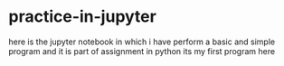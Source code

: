 # practice-in-jupyter
here is the jupyter notebook in which i have perform a basic and simple program and it is part of assignment 
in python its my first program here
